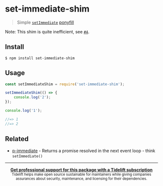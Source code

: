# set-immediate-shim

> Simple [`setImmediate`](https://developer.mozilla.org/en-US/docs/Web/API/Window/setImmediate) [ponyfill](https://ponyfill.com)

Note: This shim is quite inefficient, see [`#4`](https://github.com/sindresorhus/set-immediate-shim/issues/4).

## Install

```
$ npm install set-immediate-shim
```

## Usage

```js
const setImmediateShim = require('set-immediate-shim');

setImmediateShim(() => {
	console.log('2');
});

console.log('1');

//=> 1
//=> 2
```

## Related

- [p-immediate](https://github.com/sindresorhus/p-immediate) - Returns a promise resolved in the next event loop - think `setImmediate()`

---

<div align="center">
	<b>
		<a href="https://tidelift.com/subscription/pkg/npm-set-immediate-shim?utm_source=npm-set-immediate-shim&utm_medium=referral&utm_campaign=readme">Get professional support for this package with a Tidelift subscription</a>
	</b>
	<br>
	<sub>
		Tidelift helps make open source sustainable for maintainers while giving companies<br>assurances about security, maintenance, and licensing for their dependencies.
	</sub>
</div>
